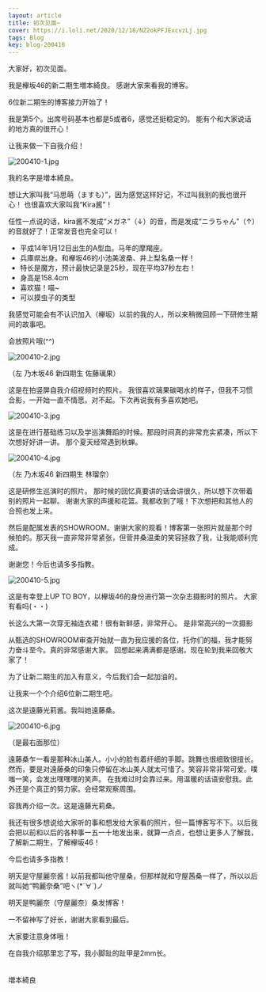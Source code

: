 ```yaml
---
layout: article
title: 初次见面~
cover: https://i.loli.net/2020/12/18/NZ2okPFJExcvzLj.jpg
tags: Blog
key: blog-200410
---
```


大家好，初次见面。

我是欅坂46的新二期生増本綺良。
感谢大家来看我的博客。

6位新二期生的博客接力开始了！ 

我是第5个。出席号码基本也都是5或者6，感觉还挺稳定的。
能有个和大家说话的地方真的很开心！

让我来做一下自我介绍！

![200410-1.jpg](https://i.loli.net/2020/12/18/NZ2okPFJExcvzLj.jpg)

我的名字是増本綺良。

想让大家叫我“马思萌（ますも）”，因为感觉这样好记，不过叫我别的我也很开心！
也很喜欢大家叫我“Kira酱”！

任性一点说的话，kira酱不发成“メガネ”（↓）的音，而是发成“ニラちゃん”（↑）的音就好了！正常发音也完全可以！

- 平成14年1月12日出生的A型血。马年的摩羯座。
- 兵庫県出身。和欅坂46的小池美波桑、井上梨名桑一样！
- 特长是魔方，预计最快记录是25秒，现在平均37秒左右！
- 身高是158.4cm
- 喜欢猫！喵~
- 可以摸虫子的类型

我感觉可能会有不认识加入（欅坂）以前的我的人，所以来稍微回顾一下研修生期间的故事吧。 

会放照片哦(^^)

![200410-2.jpg](https://i.loli.net/2020/12/18/aE17Dq38SKgj4cO.jpg)

（左 乃木坂46 新四期生 佐藤璃果） 

这是在拍竖屏自我介绍视频时的照片。
我很喜欢璃果碳喝水的样子，但我不习惯合影，一开始一直不情愿。对不起。下次再说我有多喜欢她吧。

![200410-3.jpg](https://i.loli.net/2020/12/18/huiOC8LxEqRglHA.jpg)

这是在进行基础练习以及学巡演舞蹈的时候。那段时间真的非常充实紧凑，所以下次想好好讲一讲。
那个夏天经常遇到秋蝉。

![200410-4.jpg](https://i.loli.net/2020/12/18/ZxvqCziRfoUbAJ5.jpg)

（左 乃木坂46 新四期生 林瑠奈） 

这是研修生巡演时的照片。
那时候的回忆真要讲的话会讲很久，所以想下次带着别的照片一起聊。
谢谢大家的声援和花篮。我都收到了哦！下次想把和其他人的合照也发上来。

然后是配属发表的SHOWROOM。谢谢大家的观看！博客第一张照片就是那个时候拍的。那天我一直非常非常紧张，但菅井桑温柔的笑容拯救了我，让我能顺利完成。

谢谢您！今后也请多多指教。

![200410-5.jpg](https://i.loli.net/2020/12/18/7NyR4EesiXKuAlg.jpg)

这是有幸登上UP TO BOY，以欅坂46的身份进行第一次杂志摄影时的照片。
大家有看吗(・・)

长这么大第一次穿无袖连衣裙！很有新鲜感，非常开心。
是非常高兴的一次摄影

从甄选的SHOWROOM审查开始就一直为我应援的各位，托你们的福，我才能努力奋斗至今。真的非常感谢大家。
回想起来满满都是感谢。现在轮到我来回敬大家了！

为了让新二期生的加入有意义，今后我们会一起加油的。

让我来一个个介绍6位新二期生吧。

这次是遠藤光莉酱。我叫她遠藤桑。

![200410-6.jpg](https://i.loli.net/2020/12/18/ET3HvjBZf2F49RY.jpg)

（是最右面那位） 

遠藤桑乍一看是那种冰山美人。小小的脸有着纤细的手脚。跳舞也很细致很擅长。然而，要是对遠藤桑的印象只停留在冰山美人就太可惜了。笑容非常非常可爱。噗嗤一笑，会发出嘿嘿嘿的笑声。
在我难过时会靠过来。用温暖的话语安慰我。此外还是个真正的努力家。会经常观察周围。 

容我再介绍一次。这是遠藤光莉桑。

我还有很多想说给大家听的事和想发给大家看的照片，但一篇博客写不下。以后我会把以前和以后的各种事一五一十地发出来，就算一点点，也想让更多人了解我，了解新二期生，了解欅坂46！

今后也请多多指教！

明天是守屋麗奈酱！以前我都叫他守屋桑，但那样就和守屋茜桑一样了，所以以后就叫她“鸭麗奈桑”吧ヽ(*´∀`)ノ

明天是鸭麗奈（守屋麗奈）桑发博客！

一不留神写了好长，谢谢大家看到最后。

大家要注意身体哦！

在自我介绍那里忘了写，我小脚趾的趾甲是2mm长。
<br/>
<br/>
<br/>
増本綺良


